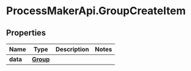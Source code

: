 # ProcessMakerApi.GroupCreateItem

## Properties
Name | Type | Description | Notes
------------ | ------------- | ------------- | -------------
**data** | [**Group**](Group.md) |  | 


